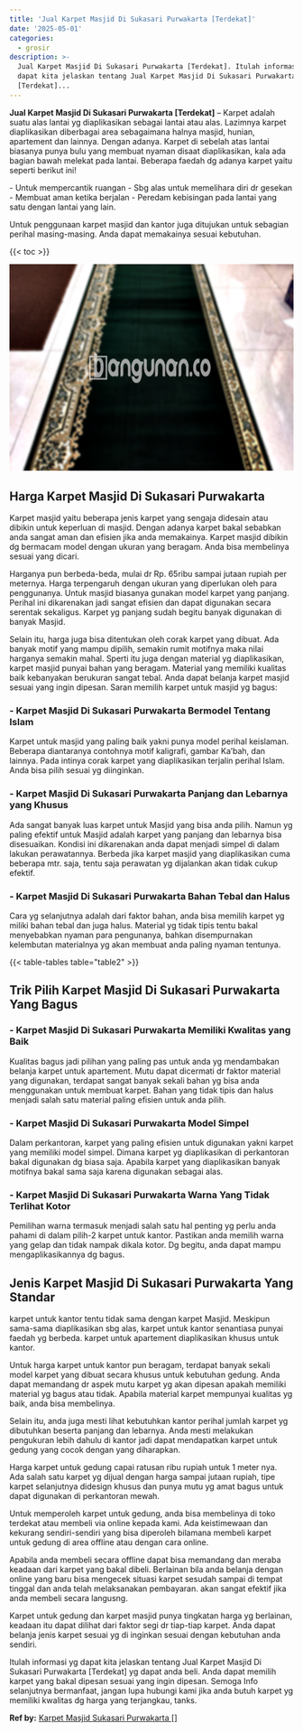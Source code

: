 ```yaml
---
title: 'Jual Karpet Masjid Di Sukasari Purwakarta [Terdekat]'
date: '2025-05-01'
categories:
  - grosir
description: >-
  Jual Karpet Masjid Di Sukasari Purwakarta [Terdekat]. Itulah informasi yg
  dapat kita jelaskan tentang Jual Karpet Masjid Di Sukasari Purwakarta
  [Terdekat]...
---
```


**Jual Karpet Masjid Di Sukasari Purwakarta \[Terdekat\]** – Karpet adalah suatu alas lantai yg diaplikasikan sebagai lantai atau alas. Lazimnya karpet diaplikasikan diberbagai area sebagaimana halnya masjid, hunian, apartement dan lainnya. Dengan adanya. Karpet di sebelah atas lantai biasanya punya bulu yang membuat nyaman disaat diaplikasikan, kala ada bagian bawah melekat pada lantai. Beberapa faedah dg adanya karpet yaitu seperti berikut ini!

\- Untuk mempercantik ruangan - Sbg alas untuk memelihara diri dr gesekan - Membuat aman ketika berjalan - Peredam kebisingan pada lantai yang satu dengan lantai yang lain.

Untuk penggunaan karpet masjid dan kantor juga ditujukan untuk sebagian perihal masing-masing. Anda dapat memakainya sesuai kebutuhan.

{{< toc >}}

![Jual Karpet Masjid Di Sukasari Purwakarta [Terdekat]](/images/grosir-karpet-murah-77.png)

## Harga Karpet Masjid Di Sukasari Purwakarta

Karpet masjid yaitu beberapa jenis karpet yang sengaja didesain atau dibikin untuk keperluan di masjid. Dengan adanya karpet bakal sebabkan anda sangat aman dan efisien jika anda memakainya. Karpet masjid dibikin dg bermacam model dengan ukuran yang beragam. Anda bisa membelinya sesuai yang dicari.

Harganya pun berbeda-beda, mulai dr Rp. 65ribu sampai jutaan rupiah per meternya. Harga terpengaruh dengan ukuran yang diperlukan oleh para penggunanya. Untuk masjid biasanya gunakan model karpet yang panjang. Perihal ini dikarenakan jadi sangat efisien dan dapat digunakan secara serentak sekaligus. Karpet yg panjang sudah begitu banyak digunakan di banyak Masjid.

Selain itu, harga juga bisa ditentukan oleh corak karpet yang dibuat. Ada banyak motif yang mampu dipilih, semakin rumit motifnya maka nilai harganya semakin mahal. Sperti itu juga dengan material yg diaplikasikan, karpet masjid punyai bahan yang beragam. Material yang memiliki kualitas baik kebanyakan berukuran sangat tebal. Anda dapat belanja karpet masjid sesuai yang ingin dipesan. Saran memilih karpet untuk masjid yg bagus:

### \- Karpet Masjid Di Sukasari Purwakarta Bermodel Tentang Islam

Karpet untuk masjid yang paling baik yakni punya model perihal keislaman. Beberapa diantaranya contohnya motif kaligrafi, gambar Ka’bah, dan lainnya. Pada intinya corak karpet yang diaplikasikan terjalin perihal Islam. Anda bisa pilih sesuai yg diinginkan.

### \- Karpet Masjid Di Sukasari Purwakarta Panjang dan Lebarnya yang Khusus

Ada sangat banyak luas karpet untuk Masjid yang bisa anda pilih. Namun yg paling efektif untuk Masjid adalah karpet yang panjang dan lebarnya bisa disesuaikan. Kondisi ini dikarenakan anda dapat menjadi simpel di dalam lakukan perawatannya. Berbeda jika karpet masjid yang diaplikasikan cuma beberapa mtr. saja, tentu saja perawatan yg dijalankan akan tidak cukup efektif.

### \- Karpet Masjid Di Sukasari Purwakarta Bahan Tebal dan Halus

Cara yg selanjutnya adalah dari faktor bahan, anda bisa memilih karpet yg miliki bahan tebal dan juga halus. Material yg tidak tipis tentu bakal menyebabkan nyaman para pengunanya, bahkan disempurnakan kelembutan materialnya yg akan membuat anda paling nyaman tentunya.

{{< table-tables table="table2" >}}

## Trik Pilih Karpet Masjid Di Sukasari Purwakarta Yang Bagus

### \- Karpet Masjid Di Sukasari Purwakarta Memiliki Kwalitas yang Baik

Kualitas bagus jadi pilihan yang paling pas untuk anda yg mendambakan belanja karpet untuk apartement. Mutu dapat dicermati dr faktor material yang digunakan, terdapat sangat banyak sekali bahan yg bisa anda menggunakan untuk membuat karpet. Bahan yang tidak tipis dan halus menjadi salah satu material paling efisien untuk anda pilih.

### \- Karpet Masjid Di Sukasari Purwakarta Model Simpel

Dalam perkantoran, karpet yang paling efisien untuk digunakan yakni karpet yang memiliki model simpel. Dimana karpet yg diaplikasikan di perkantoran bakal digunakan dg biasa saja. Apabila karpet yang diaplikasikan banyak motifnya bakal sama saja karena digunakan sebagai alas.

### \- Karpet Masjid Di Sukasari Purwakarta Warna Yang Tidak Terlihat Kotor

Pemilihan warna termasuk menjadi salah satu hal penting yg perlu anda pahami di dalam pilih-2 karpet untuk kantor. Pastikan anda memilih warna yang gelap dan tidak nampak dikala kotor. Dg begitu, anda dapat mampu mengaplikasikannya dg bagus.

## Jenis Karpet Masjid Di Sukasari Purwakarta Yang Standar

karpet untuk kantor tentu tidak sama dengan karpet Masjid. Meskipun sama-sama diaplikasikan sbg alas, karpet untuk kantor senantiasa punyai faedah yg berbeda. karpet untuk apartement diaplikasikan khusus untuk kantor.

Untuk harga karpet untuk kantor pun beragam, terdapat banyak sekali model karpet yang dibuat secara khusus untuk kebutuhan gedung. Anda dapat memandang dr aspek mutu karpet yg akan dipesan apakah memiliki material yg bagus atau tidak. Apabila material karpet mempunyai kualitas yg baik, anda bisa membelinya.

Selain itu, anda juga mesti lihat kebutuhkan kantor perihal jumlah karpet yg dibutuhkan beserta panjang dan lebarnya. Anda mesti melakukan pengukuran lebih dahulu di kantor jadi dapat mendapatkan karpet untuk gedung yang cocok dengan yang diharapkan.

Harga karpet untuk gedung capai ratusan ribu rupiah untuk 1 meter nya. Ada salah satu karpet yg dijual dengan harga sampai jutaan rupiah, tipe karpet selanjutnya didesign khusus dan punya mutu yg amat bagus untuk dapat digunakan di perkantoran mewah.

Untuk memperoleh karpet untuk gedung, anda bisa membelinya di toko terdekat atau membeli via online kepada kami. Ada keistimewaan dan kekurang sendiri-sendiri yang bisa diperoleh bilamana membeli karpet untuk gedung di area offline atau dengan cara online.

Apabila anda membeli secara offline dapat bisa memandang dan meraba keadaan dari karpet yang bakal dibeli. Berlainan bila anda belanja dengan online yang baru bisa mengecek situasi karpet sesudah sampai di tempat tinggal dan anda telah melaksanakan pembayaran. akan sangat efektif jika anda membeli secara langusng.

Karpet untuk gedung dan karpet masjid punya tingkatan harga yg berlainan, keadaan itu dapat dilihat dari faktor segi dr tiap-tiap karpet. Anda dapat belanja jenis karpet sesuai yg di inginkan sesuai dengan kebutuhan anda sendiri.

Itulah informasi yg dapat kita jelaskan tentang Jual Karpet Masjid Di Sukasari Purwakarta \[Terdekat\] yg dapat anda beli. Anda dapat memilih karpet yang bakal dipesan sesuai yang ingin dipesan. Semoga Info selanjutnya bermanfaat, jangan lupa hubungi kami jika anda butuh karpet yg memiliki kwalitas dg harga yang terjangkau, tanks.

**Ref by:**  [Karpet Masjid Sukasari Purwakarta []](https://id.wikipedia.org/wiki/Karpet)
